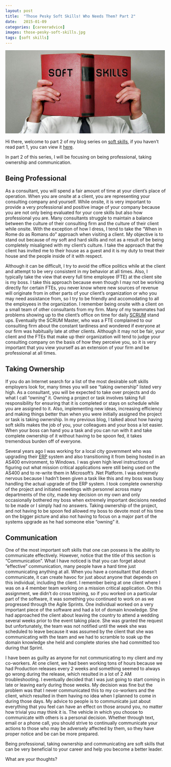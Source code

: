 ```yaml
---
layout: post
title:  "Those Pesky Soft Skills! Who Needs Them? Part 2"
date:   2015-01-09
categories: [careeradvice]
images: those-pesky-soft-skills.jpg
tags: [soft skills]
---
```


![Soft Skills](https://raw.githubusercontent.com/michaeldeongreen/michaeldeongreen.github.io/master/static/img/_posts/those-pesky-soft-skills.jpg)

Hi there, welcome to part 2 of my blog series on [soft skills](http://en.wikipedia.org/wiki/Soft_skills), if you haven’t read part 1, you can view it [here](https://blog.michaeldeongreen.com/careeradvice/2014/12/04/those-pesky-soft-skills-who-needs-them-part-1.html).

In part 2 of this series, I will be focusing on being professional, taking ownership and communication.

## Being Professional

As a consultant, you will spend a fair amount of time at your client’s place of operation. When you are onsite at a client, you are representing your consulting company and yourself. While onsite, it is very important to provide a very professional and positive image of your company because you are not only being evaluated for your core skills but also how professional you are. Many consultants struggle to maintain a balance between the culture of their consulting firm and the culture of their client while onsite. With the exception of how I dress, I tend to take the “When in Rome do as Romans do” approach when visiting a client. My objective is to stand out because of my soft and hard skills and not as a result of be being completely misaligned with my client’s culture. I take the approach that the client has invited me to their house as a guest and it is my duty to treat their house and the people inside of it with respect.

Although it can be difficult, I try to avoid the office politics while at the client and attempt to be very consistent in my behavior at all times. Also, I typically take the view that every full time employee (FTE) at the client site is my boss. I take this approach because even though I may not be working directly for certain FTEs, you never know where new sources of revenue will originate from in other parts of your client’s organization or who you may need assistance from, so I try to be friendly and accomodating to all the employees in the organization. I remember being onsite with a client on a small team of other consultants from my firm. Many of my teammates had problems showing up to the client’s office on time for daily [SCRUM](http://en.wikipedia.org/wiki/Scrum_%28software_development%29) stand ups. Eventually the SCRUM Master, who was a FTE complained to our consulting firm about the constant tardiness and wondered if everyone at our firm was habitually late at other clients. Although it may not be fair, your client and the FTEs that make up their organization will tend to judge your consulting company on the basis of how they perceive you, so it is very important that you view yourself as an extension of your firm and be professional at all times.

## Taking Ownership

If you do an Internet search for a list of the most desirable soft skills employers look for, many times you will see “taking ownership” listed very high. As a consultant, you will be expected to take over projects and do what I call “owning” it. Owning a project or task involves taking full responsibility for ensuring that it is completed or stays on schedule while you are assigned to it. Also, implementing new ideas, increasing efficiency and making things better than when you were initially assigned the project or task is taking ownership. In my previous blog, I talked about how having soft skills makes the job of you, your colleagues and your boss a lot easier. When your boss can hand you a task and you can run with it and take complete ownership of it without having to be spoon fed, it takes tremendous burden off of everyone.

Several years ago I was working for a local city government who was upgrading their [ERP](http://en.wikipedia.org/wiki/Enterprise_resource_planning) system and also transitioning it from being hosted in an AS400 environment, to Windows. I was given high level instructions of figuring out what mission critical applications were still being used on the AS400 and to re-write them in Microsoft’s .Net Platform. I was extremely nervous because I hadn’t been given a task like this and my boss was busy handling the actual upgrade of the ERP system. I took complete ownership of the project and initiated meetings with personnel across many departments of the city, made key decision on my own and only occasionally bothered my boss when extremely important decisions needed to be made or I simply had no answers. Taking ownership of the project, and not having to be spoon fed allowed my boss to devote most of his time on the bigger picture and also not having to focus on a major part of the systems upgrade as he had someone else “owning” it.

## Communication

One of the most important soft skills that one can possess is the ability to communicate effectively. However, notice that the title of this section is “Communication”. What I have noticed is that you can forget about “effective” communication, many people have a hard time just communicating anything at all. When you have a consultant that doesn’t communicate, it can create havoc for just about anyone that depends on this individual, including the client. I remember being at one client where I was on a 4 member team working on a mission critical application. On this assignment, we didn’t do cross training, so if you worked on a particular part of the software, it was something you continued to work on as we progressed through the Agile Sprints. One individual worked on a very important piece of the software and had a lot of domain knowledge. She had approached the client about leaving the country to attend a wedding several weeks prior to the event taking place. She was granted the request but unfortunately, the team was not notified until the week she was scheduled to leave because it was assumed by the client that she was communicating with the team and we had to scramble to soak up the domain knowledge she held and complete stories she had committed too during that Sprint.

I have been as guilty as anyone for not communicating to my client and my co-workers. At one client, we had been working tons of hours because we had Production releases every 2 weeks and something seemed to always go wrong during the release, which resulted in a lot of 2 AM troubleshooting. I eventually decided that I was just going to start coming in late or leaving early during those weeks. My decision was fine but the problem was that I never communicated this to my co-workers and the client, which resulted in them having no idea when I planned to come in during those days. My advice to people is to communicate just about everything that you feel can have an effect on those around you, no matter how trivial you may think it is. The vehicle in which you choose to communicate with others is a personal decision. Whether through text, email or a phone call, you should strive to continually communicate your actions to those who may be adversely affected by them, so they have proper notice and be can be more prepared.

Being professional, taking ownership and communicating are soft skills that can be very beneficial to your career and help you become a better leader.

What are your thoughts?
